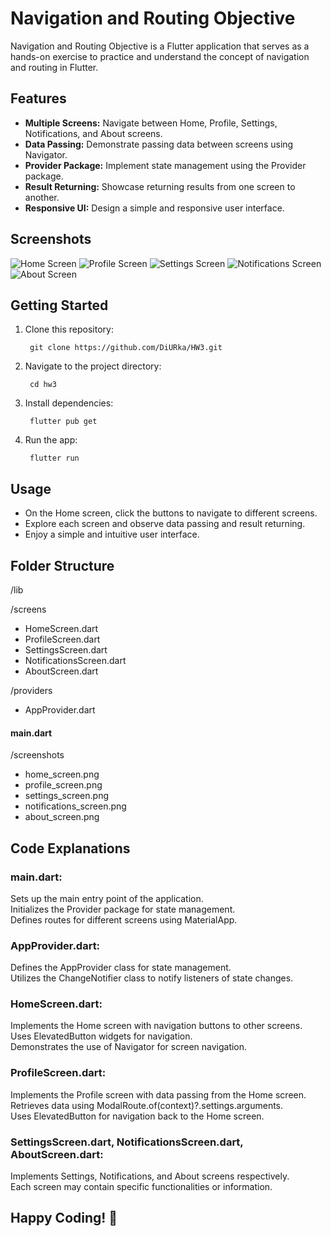 # Navigation and Routing Objective

Navigation and Routing Objective is a Flutter application that serves as a hands-on exercise to practice and understand the concept of navigation and routing in Flutter.

## Features

- **Multiple Screens:** Navigate between Home, Profile, Settings, Notifications, and About screens.
- **Data Passing:** Demonstrate passing data between screens using Navigator.
- **Provider Package:** Implement state management using the Provider package.
- **Result Returning:** Showcase returning results from one screen to another.
- **Responsive UI:** Design a simple and responsive user interface.

## Screenshots

![Home Screen](screenshots/home_screen.png)
![Profile Screen](screenshots/profile_screen.png)
![Settings Screen](screenshots/settings_screen.png)
![Notifications Screen](screenshots/notifications_screen.png)
![About Screen](screenshots/about_screen.png)

## Getting Started

1. Clone this repository:  

        git clone https://github.com/DiURka/HW3.git
2. Navigate to the project directory:  

        cd hw3
3. Install dependencies:  

        flutter pub get
4. Run the app:  

        flutter run

## Usage

- On the Home screen, click the buttons to navigate to different screens.
- Explore each screen and observe data passing and result returning.
- Enjoy a simple and intuitive user interface.

## Folder Structure
/lib  

  /screens  

  - HomeScreen.dart  
  - ProfileScreen.dart  
  - SettingsScreen.dart  
  - NotificationsScreen.dart  
  - AboutScreen.dart  

/providers  

  - AppProvider.dart  

#### main.dart  



/screenshots  

- home_screen.png  
- profile_screen.png  
- settings_screen.png  
- notifications_screen.png  
- about_screen.png  

## Code Explanations  
### main.dart:  

Sets up the main entry point of the application.  
Initializes the Provider package for state management.  
Defines routes for different screens using MaterialApp.  

### AppProvider.dart:  

Defines the AppProvider class for state management.  
Utilizes the ChangeNotifier class to notify listeners of state changes.  

### HomeScreen.dart:  

Implements the Home screen with navigation buttons to other screens.  
Uses ElevatedButton widgets for navigation.  
Demonstrates the use of Navigator for screen navigation.  

### ProfileScreen.dart:  

Implements the Profile screen with data passing from the Home screen.  
Retrieves data using ModalRoute.of(context)?.settings.arguments.  
Uses ElevatedButton for navigation back to the Home screen.  

### SettingsScreen.dart, NotificationsScreen.dart, AboutScreen.dart:  

Implements Settings, Notifications, and About screens respectively.  
Each screen may contain specific functionalities or information.  
  
  
## Happy Coding! 🚀